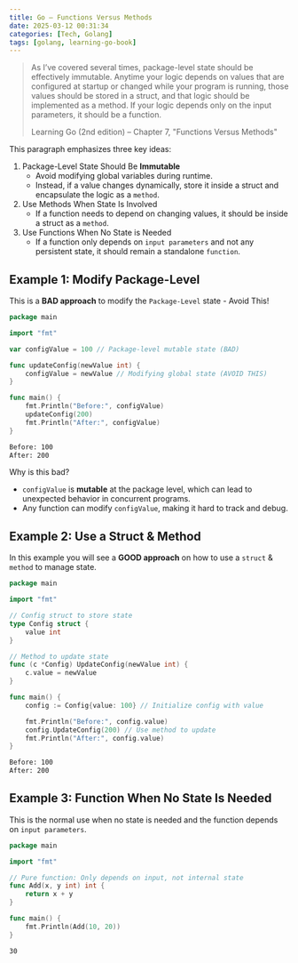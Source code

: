 ```yaml
---
title: Go — Functions Versus Methods
date: 2025-03-12 00:31:34
categories: [Tech, Golang]
tags: [golang, learning-go-book]
---
```


> As I’ve covered several times, package-level state should be effectively immutable. Anytime your logic depends on values that are configured at startup or changed while your program is running, those values should be stored in a struct, and that logic should be implemented as a method. If your logic depends only on the input parameters, it should be a function.
>
> <footer>Learning Go (2nd edition) – Chapter 7, "Functions Versus Methods"</footer>

This paragraph emphasizes three key ideas:
1. Package-Level State Should Be **Immutable**
    - Avoid modifying global variables during runtime.
    - Instead, if a value changes dynamically, store it inside a struct and encapsulate the logic as a `method`.
2. Use Methods When State Is Involved
    - If a function needs to depend on changing values, it should be inside a struct as a `method`.
3. Use Functions When No State is Needed
    - If a function only depends on `input parameters` and not any persistent state, it should remain a standalone `function`.

## Example 1: Modify Package-Level
This is a **BAD approach** to modify the `Package-Level` state - Avoid This!
```go main.go
package main

import "fmt"

var configValue = 100 // Package-level mutable state (BAD)

func updateConfig(newValue int) {
	configValue = newValue // Modifying global state (AVOID THIS)
}

func main() {
	fmt.Println("Before:", configValue)
	updateConfig(200)
	fmt.Println("After:", configValue)
}
```
```bash output
Before: 100
After: 200
```

Why is this bad?
- `configValue` is **mutable** at the package level, which can lead to unexpected behavior in concurrent programs.
- Any function can modify `configValue`, making it hard to track and debug.

## Example 2: Use a Struct & Method
In this example you will see a **GOOD approach** on how to use a `struct` & `method` to manage state.
```go main.go
package main

import "fmt"

// Config struct to store state
type Config struct {
	value int
}

// Method to update state
func (c *Config) UpdateConfig(newValue int) {
	c.value = newValue
}

func main() {
	config := Config{value: 100} // Initialize config with value

	fmt.Println("Before:", config.value)
	config.UpdateConfig(200) // Use method to update
	fmt.Println("After:", config.value)
}
```
```bash output
Before: 100
After: 200
```

## Example 3: Function When No State Is Needed
This is the normal use when no state is needed and the function depends on `input parameters`.
```go main.go
package main

import "fmt"

// Pure function: Only depends on input, not internal state
func Add(x, y int) int {
	return x + y
}

func main() {
	fmt.Println(Add(10, 20))
}
```
```bash output
30
```
